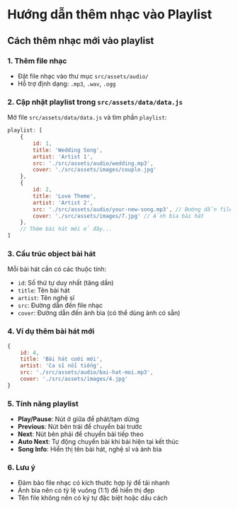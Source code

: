# Hướng dẫn thêm nhạc vào Playlist

## Cách thêm nhạc mới vào playlist

### 1. Thêm file nhạc
- Đặt file nhạc vào thư mục `src/assets/audio/`
- Hỗ trợ định dạng: `.mp3`, `.wav`, `.ogg`

### 2. Cập nhật playlist trong `src/assets/data/data.js`

Mở file `src/assets/data/data.js` và tìm phần `playlist`:

```javascript
playlist: [
    {
        id: 1,
        title: 'Wedding Song',
        artist: 'Artist 1',
        src: './src/assets/audio/wedding.mp3',
        cover: './src/assets/images/couple.jpg'
    },
    {
        id: 2,
        title: 'Love Theme',
        artist: 'Artist 2', 
        src: './src/assets/audio/your-new-song.mp3', // Đường dẫn file nhạc mới
        cover: './src/assets/images/7.jpg' // Ảnh bìa bài hát
    },
    // Thêm bài hát mới ở đây...
]
```

### 3. Cấu trúc object bài hát

Mỗi bài hát cần có các thuộc tính:

- `id`: Số thứ tự duy nhất (tăng dần)
- `title`: Tên bài hát
- `artist`: Tên nghệ sĩ
- `src`: Đường dẫn đến file nhạc
- `cover`: Đường dẫn đến ảnh bìa (có thể dùng ảnh có sẵn)

### 4. Ví dụ thêm bài hát mới

```javascript
{
    id: 4,
    title: 'Bài hát cưới mới',
    artist: 'Ca sĩ nổi tiếng',
    src: './src/assets/audio/bai-hat-moi.mp3',
    cover: './src/assets/images/4.jpg'
}
```

### 5. Tính năng playlist

- **Play/Pause**: Nút ở giữa để phát/tạm dừng
- **Previous**: Nút bên trái để chuyển bài trước
- **Next**: Nút bên phải để chuyển bài tiếp theo
- **Auto Next**: Tự động chuyển bài khi bài hiện tại kết thúc
- **Song Info**: Hiển thị tên bài hát, nghệ sĩ và ảnh bìa

### 6. Lưu ý

- Đảm bảo file nhạc có kích thước hợp lý để tải nhanh
- Ảnh bìa nên có tỷ lệ vuông (1:1) để hiển thị đẹp
- Tên file không nên có ký tự đặc biệt hoặc dấu cách
